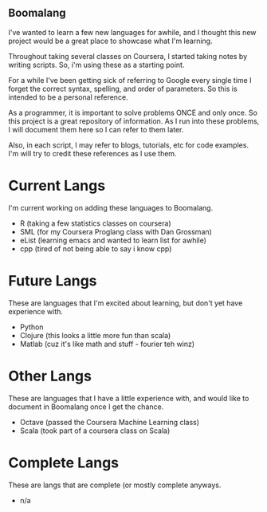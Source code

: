 Boomalang
----------

I've wanted to learn a few new languages for awhile, 
and I thought this new project would be a great place 
to showcase what I'm learning.

Throughout taking several classes on Coursera,
I started taking notes by writing scripts.  So, i'm using 
these as a starting point.

For a while I've been getting sick of referring to Google
every single time I forget the correct syntax, spelling, and
order of parameters.  So this is intended to be a personal reference.

As a programmer, it is important to solve problems ONCE and only once.
So this project is a great repository of information.  As I run into these
problems, I will document them here so I can refer to them later.  

Also, in each script, I may refer to blogs, tutorials, etc for code examples.  
I'm will try to credit these references as I use them.

Current Langs
=============
I'm current working on adding these languages to Boomalang.
- R (taking a few statistics classes on coursera)
- SML (for my Coursera Proglang class with Dan Grossman)
- eList (learning emacs and wanted to learn list for awhile)
- cpp (tired of not being able to say i know cpp)

Future Langs
============
These are languages that I'm excited about learning,
but don't yet have experience with.
- Python
- Clojure (this looks a little more fun than scala)
- Matlab (cuz it's like math and stuff - fourier teh winz)

Other Langs
===========
These are languages that I have a little experience with,
and would like to document in Boomalang once I get the chance.
- Octave (passed the Coursera Machine Learning class)
- Scala (took part of a coursera class on Scala)

Complete Langs
==============
These are langs that are complete (or mostly complete anyways.
- n/a



